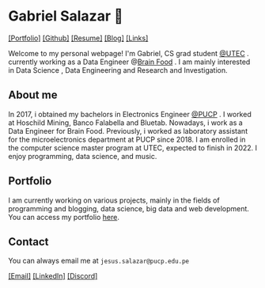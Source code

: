 
# Gabriel Salazar 🌊 


<!-- [\[About\]](/about.md)  -->
[\[Portfolio\]](portfolio/index.md)
[\[Github\]](https://github.com/cubicles)
[\[Resume\]](/resume.pdf)
[\[Blog\]](blog/index.md)
[\[Links\]](/links.md) 

Welcome to my personal webpage! I'm Gabriel, CS grad student
<a href="https://posgrado.utec.edu.pe/" target="_blank" > @UTEC</a>
. currently working as a Data Engineer @[Brain Food](https://brainfood.cl/)
. I am mainly interested in Data Science
, Data Engineering and Research and Investigation.

## About me

In 2017, i obtained my bachelors in Electronics Engineer 
<a href="https://www.pucp.edu.pe/en/carrera/ingenieria-electronica/" target="_blank">@PUCP</a>
. I worked at Hoschild Mining, Banco Falabella and Bluetab. Nowadays, i work
as a Data Engineer for Brain Food. Previously, i worked as laboratory assistant
for the microelectronics department at PUCP since 2018. I am 
enrolled in the computer science master program at UTEC, expected to finish
in 2022. I enjoy programming, data science, and music.

## Portfolio

I am currently working on various projects, mainly in the fields of 
programming and blogging, data science, big data and web development.
You can access my portfolio [here](portfolio/index.md).


## Contact
You can always email me at ```jesus.salazar@pucp.edu.pe```

[\[Email\]](mailto:jesus.salazar@pucp.edu.pe)
[\[LinkedIn\]](https://www.linkedin.com/in/gabrielsalazarsedano/) 
[\[Discord\]](https://discordapp.com/users/831367878943047680/) 


<!-- This is an outer link:
<a href="http://example.com/" target="_blank">Hello, world!</a>
📝  -->

